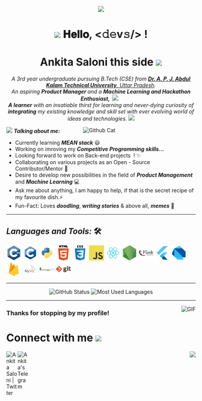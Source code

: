 <p align="center"><img src="https://media.giphy.com/media/yl6yQcefy5GicjC0o1/giphy.gif" width="800px"></p>
<h1 align="center"><img src="https://media.giphy.com/media/CV8n4vC6r9b5J3JZd9/giphy.gif" width="30px">  𝐇𝐞𝐥𝐥𝐨, <𝚍𝚎v𝚜/> ! 
<br>
<h1 align="center">Ankita Saloni this side  <img src="https://media.giphy.com/media/L1R1tvI9svkIWwpVYr/giphy.gif" width="120px">
</h1>

<p align="center">
  <em>
    A 3rd year undergraduate pursuing B.Tech (CSE) from <a href="https://aktu.ac.in/"> <b>Dr. A. P. J. Abdul Kalam Technical University</b>, Uttar Pradesh</a>. <br>
    An aspiring <b>Product Manager </b>  and a <b>Machine Learning and Hackathon Enthusiast, </b>&nbsp<img src="https://media.giphy.com/media/7TcdtHOCxo3meUvPgj/giphy.gif" width="30px"> &nbsp <br><b>A learner</b>
    with an insatiable thirst for learning and never-dying curiosity of <b>integrating</b> my existing knowledge and skill set with ever evolving world of ideas and technologies. <img src="https://media.giphy.com/media/fUXZfIDUl8K7lJJ9KK/giphy.gif" width="40px">
  </em>
</p>

<img align="right" width=300px alt="Github Cat" src="https://camo.githubusercontent.com/3b7c592ede97b6138ffd4b1cc1541c2f3b11fd39/687474703a2f2f33312e6d656469612e74756d626c722e636f6d2f31376665613932306666333665663466356238373764353231366137616164392f74756d626c725f6d6f39786a65387a5a34317163626975666f315f313238302e676966" />

 <img src="https://media.giphy.com/media/ObNTw8Uzwy6KQ/giphy.gif" width="30px">&nbsp;**_Talking about me:_**

- Currently learning **_MEAN stack_** :smiley:
- Working on imroving my **_Competitive Programming skills..._**
- Looking forward to work on Back-end projects &nbsp;! :sparkles:
- Collaborating on various projects as an Open - Source Contributor/Mentor :rocket:
- Desire to develop new possibilities in the field of **_Product Management_** and **_Machine Learning_** 💻
- Ask me about anything, I am happy to help, if that is the secret recipe of my favourite dish.⚡️
- Fun-Fact: Loves **_doodling_**, **_writing stories_** & above all, **_memes_** :sparkling_heart:

<hr>

## _Languages and Tools:_ 🛠  

<code><img height="40" src="https://raw.githubusercontent.com/github/explore/80688e429a7d4ef2fca1e82350fe8e3517d3494d/topics/cpp/cpp.png"></code>
<code><img height="40" src="https://raw.githubusercontent.com/github/explore/80688e429a7d4ef2fca1e82350fe8e3517d3494d/topics/c/c.png"></code>
<code><img height="40" src="https://raw.githubusercontent.com/github/explore/80688e429a7d4ef2fca1e82350fe8e3517d3494d/topics/python/python.png"></code>
<code><img height="40" src="https://raw.githubusercontent.com/github/explore/80688e429a7d4ef2fca1e82350fe8e3517d3494d/topics/html/html.png"></code>
<code><img height="40" src="https://raw.githubusercontent.com/github/explore/5c058a388828bb5fde0bcafd4bc867b5bb3f26f3/topics/css/css.png"></code>
<code><img height="40" src="https://raw.githubusercontent.com/github/explore/80688e429a7d4ef2fca1e82350fe8e3517d3494d/topics/javascript/javascript.png"></code>
<code><img height="40" src="https://raw.githubusercontent.com/github/explore/80688e429a7d4ef2fca1e82350fe8e3517d3494d/topics/react/react.png"></code>
<code><img height="40" src="https://raw.githubusercontent.com/github/explore/80688e429a7d4ef2fca1e82350fe8e3517d3494d/topics/nodejs/nodejs.png"></code>
<code><img height="40" src="https://raw.githubusercontent.com/github/explore/80688e429a7d4ef2fca1e82350fe8e3517d3494d/topics/flask/flask.png"></code>
<code><img height="40" src="https://raw.githubusercontent.com/github/explore/80688e429a7d4ef2fca1e82350fe8e3517d3494d/topics/flutter/flutter.png"></code>
<code><img height="40" src="https://raw.githubusercontent.com/github/explore/80688e429a7d4ef2fca1e82350fe8e3517d3494d/topics/dart/dart.png"></code>
<code><img height="40" src="https://raw.githubusercontent.com/github/explore/80688e429a7d4ef2fca1e82350fe8e3517d3494d/topics/firebase/firebase.png"></code>
<code><img height="40" src="https://raw.githubusercontent.com/github/explore/80688e429a7d4ef2fca1e82350fe8e3517d3494d/topics/mysql/mysql.png"></code>
<code><img height="40" src="https://raw.githubusercontent.com/github/explore/80688e429a7d4ef2fca1e82350fe8e3517d3494d/topics/mongodb/mongodb.png"></code>
<code><img height="40" src="https://raw.githubusercontent.com/github/explore/80688e429a7d4ef2fca1e82350fe8e3517d3494d/topics/git/git.png"></code>
<br>
<hr>

<p align="center">
<!---<i><b><h2> GitHub Stats...📈  </b></i></h2>--->
<img src="https://github-readme-stats.vercel.app/api?username=saloniankita&count_private=true&show_icons=true&theme=radical" alt="GitHub Status" width="450px">
<img src = "https://github-readme-stats.vercel.app/api/top-langs/?username=saloniankita&show_icons=true&layout=compact&theme=radical" alt="Most Used Languages" width="380px">
</p>

</details>
<hr>
<img align="right" alt="GIF" height="60px" src="https://media.giphy.com/media/du3J3cXyzhj75IOgvA/giphy.gif" />
<h3><b> Thanks for stopping by my profile! </b></h3>


# Connect with me <img src="https://media.giphy.com/media/xT9DPIlGnuHpr2yObu/giphy.gif" height="50px">

<a href="https://twitter.com/saloniankita_">
  <img align="left" alt="Ankita Saloni | Twitter" width="30px" src="https://cdn.jsdelivr.net/npm/simple-icons@v3/icons/twitter.svg" />
</a>

<a href="https://t.me/saloniankita">
  <img align="left" alt="Ankita's Telegram" width="30px" src="https://cdn.jsdelivr.net/npm/simple-icons@v3/icons/telegram.svg" />
</a>

<img align="right" src="http://estruyf-github.azurewebsites.net/api/VisitorHit?user=saloniankita&repo=saloniankita&countColorcountColor&countColor=%237B1E7B"/>
